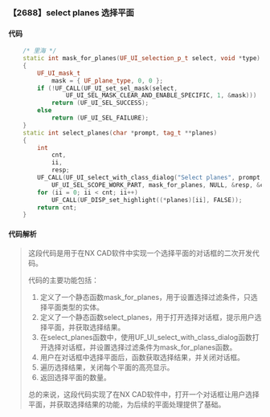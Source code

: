 ### 【2688】select planes 选择平面

#### 代码

```cpp
    /* 里海 */  
    static int mask_for_planes(UF_UI_selection_p_t select, void *type)  
    {  
        UF_UI_mask_t  
            mask = { UF_plane_type, 0, 0 };  
        if (!UF_CALL(UF_UI_set_sel_mask(select,  
                UF_UI_SEL_MASK_CLEAR_AND_ENABLE_SPECIFIC, 1, &mask)))  
            return (UF_UI_SEL_SUCCESS);  
        else  
            return (UF_UI_SEL_FAILURE);  
    }  
    static int select_planes(char *prompt, tag_t **planes)  
    {  
        int  
            cnt,  
            ii,  
            resp;  
        UF_CALL(UF_UI_select_with_class_dialog("Select planes", prompt,  
            UF_UI_SEL_SCOPE_WORK_PART, mask_for_planes, NULL, &resp, &cnt, planes));  
        for (ii = 0; ii < cnt; ii++)  
            UF_CALL(UF_DISP_set_highlight((*planes)[ii], FALSE));  
        return cnt;  
    }

```

#### 代码解析

> 这段代码是用于在NX CAD软件中实现一个选择平面的对话框的二次开发代码。
>
> 代码的主要功能包括：
>
> 1. 定义了一个静态函数mask_for_planes，用于设置选择过滤条件，只选择平面类型的实体。
> 2. 定义了一个静态函数select_planes，用于打开选择对话框，提示用户选择平面，并获取选择结果。
> 3. 在select_planes函数中，使用UF_UI_select_with_class_dialog函数打开选择对话框，并设置选择过滤条件为mask_for_planes函数。
> 4. 用户在对话框中选择平面后，函数获取选择结果，并关闭对话框。
> 5. 遍历选择结果，关闭每个平面的高亮显示。
> 6. 返回选择平面的数量。
>
> 总的来说，这段代码实现了在NX CAD软件中，打开一个对话框让用户选择平面，并获取选择结果的功能，为后续的平面处理提供了基础。
>
